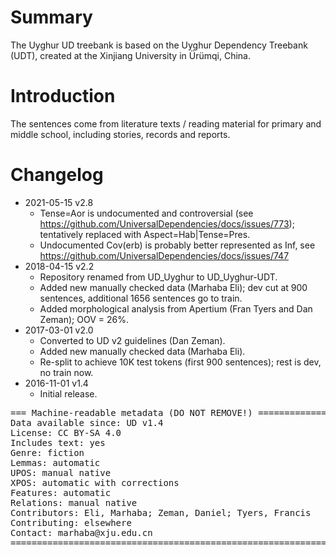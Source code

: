 # Summary

The Uyghur UD treebank is based on the Uyghur Dependency Treebank (UDT),
created at the Xinjiang University in Ürümqi, China.


# Introduction

The sentences come from literature texts / reading material for primary and
middle school, including stories, records and reports.


# Changelog

* 2021-05-15 v2.8
  * Tense=Aor is undocumented and controversial (see https://github.com/UniversalDependencies/docs/issues/773);
    tentatively replaced with Aspect=Hab|Tense=Pres.
  * Undocumented Cov(erb) is probably better represented as Inf, see https://github.com/UniversalDependencies/docs/issues/747
* 2018-04-15 v2.2
  * Repository renamed from UD_Uyghur to UD_Uyghur-UDT.
  * Added new manually checked data (Marhaba Eli); dev cut at 900 sentences, additional 1656 sentences go to train.
  * Added morphological analysis from Apertium (Fran Tyers and Dan Zeman); OOV = 26%.
* 2017-03-01 v2.0
  * Converted to UD v2 guidelines (Dan Zeman).
  * Added new manually checked data (Marhaba Eli).
  * Re-split to achieve 10K test tokens (first 900 sentences); rest is dev, no train now.
* 2016-11-01 v1.4
  * Initial release.



<pre>
=== Machine-readable metadata (DO NOT REMOVE!) ================================
Data available since: UD v1.4
License: CC BY-SA 4.0
Includes text: yes
Genre: fiction
Lemmas: automatic
UPOS: manual native
XPOS: automatic with corrections
Features: automatic
Relations: manual native
Contributors: Eli, Marhaba; Zeman, Daniel; Tyers, Francis
Contributing: elsewhere
Contact: marhaba@xju.edu.cn
===============================================================================
</pre>
